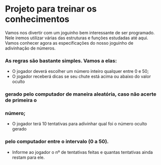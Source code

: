 # Projeto para treinar os conhecimentos
Vamos nos divertir com um joguinho bem interessante de ser programado. Nele
iremos utilizar várias das estruturas e funções estudadas até aqui.
Vamos conhecer agora as especificações do nosso joguinho de adivinhação de
números.
### As regras são bastante simples. Vamos a elas:
- O jogador deverá escolher um número inteiro qualquer entre 0 e 50;
- O jogador receberá dicas se seu chute está acima ou abaixo do valor oculto
### gerado pelo computador de maneira aleatória, caso não acerte de primeira o
### número;
- O jogador terá 10 tentativas para adivinhar qual foi o número oculto gerado
### pelo computador entre o intervalo (0 a 50).
- Informe ao jogador o nº de tentativas feitas e quantas tentativas ainda restam
para ele.
